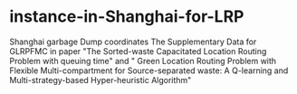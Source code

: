 # instance-in-Shanghai-for-LRP
Shanghai garbage Dump coordinates
The Supplementary Data for GLRPFMC in paper "The Sorted-waste Capacitated Location Routing Problem with queuing time" and " Green Location Routing Problem with Flexible Multi-compartment for Source-separated waste: 	A Q-learning and Multi-strategy-based Hyper-heuristic Algorithm"
